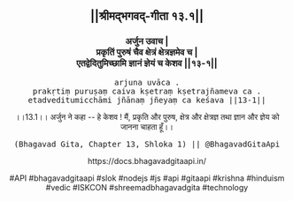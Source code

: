<center><h2>||श्रीमद्‍भगवद्‍-गीता १३.१||</h2>
<h3>अर्जुन उवाच |<br/>प्रकृतिं पुरुषं चैव क्षेत्रं क्षेत्रज्ञमेव च |<br/>एतद्वेदितुमिच्छामि ज्ञानं ज्ञेयं च केशव ||१३-१||</h3>
<pre>arjuna uvāca .<br/>prakṛtiṃ puruṣaṃ caiva kṣetraṃ kṣetrajñameva ca .<br/>etadveditumicchāmi jñānaṃ jñeyaṃ ca keśava ||13-1||</pre>
<p>।।13.1।। अर्जुन ने कहा -- हे केशव ! मैं, प्रकृति और पुरुष, क्षेत्र और क्षेत्रज्ञ तथा ज्ञान और ज्ञेय को जानना चाहता हूँ।।</p>
<pre>(Bhagavad Gita, Chapter 13, Shloka 1) || @BhagavadGitaApi</pre><p>https://docs.bhagavadgitaapi.in/</p><p>#API #bhagavadgitaapi #slok #nodejs #js #api #gitaapi #krishna #hinduism #vedic #ISKCON #shreemadbhagavadgita #technology</p></center>